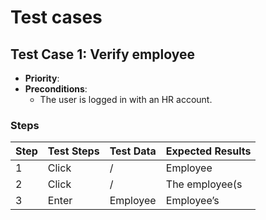 # Test cases 

## Test Case 1: Verify employee

- **Priority**: 
- **Preconditions**: 
  - The user is logged in with an HR account.

### Steps

| Step | Test Steps                                    | Test Data                       | Expected Results                                           |
|------|-----------------------------------------------|---------------------------------|------------------------------------------------------------|
| 1    | Click| / | Employee  |
| 2    | Click | / | The employee(s |
| 3    | Enter | Employee    | Employee’s  |
